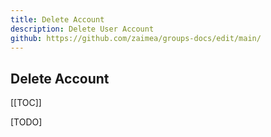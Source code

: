```yaml
---
title: Delete Account
description: Delete User Account
github: https://github.com/zaimea/groups-docs/edit/main/
---
```


## Delete Account

[[TOC]]


[TODO]